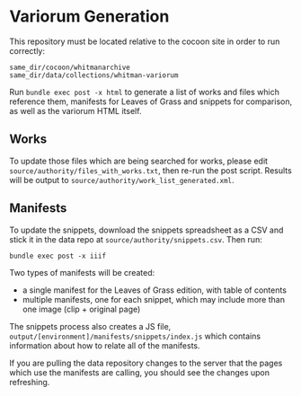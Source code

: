 # Variorum Generation

This repository must be located relative to the cocoon site in order to run correctly:

```
same_dir/cocoon/whitmanarchive
same_dir/data/collections/whitman-variorum
```

Run `bundle exec post -x html` to generate a list of works and files which reference them, manifests for Leaves of Grass and snippets for comparison, as well as the variorum HTML itself.

## Works

To update those files which are being searched for works, please edit `source/authority/files_with_works.txt`, then re-run the post script. Results will be output to `source/authority/work_list_generated.xml`.

## Manifests

To update the snippets, download the snippets spreadsheet as a CSV and stick it in the data repo at `source/authority/snippets.csv`. Then run:

```
bundle exec post -x iiif
```

Two types of manifests will be created:

- a single manifest for the Leaves of Grass edition, with table of contents
- multiple manifests, one for each snippet, which may include more than one image (clip + original page)

The snippets process also creates a JS file, `output/[environment]/manifests/snippets/index.js` which contains information about how to relate all of the manifests.

If you are pulling the data repository changes to the server that the pages which use the manifests are calling, you should see the changes upon refreshing.
